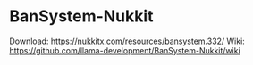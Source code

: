 # BanSystem-Nukkit
Download: https://nukkitx.com/resources/bansystem.332/
Wiki: https://github.com/llama-development/BanSystem-Nukkit/wiki
